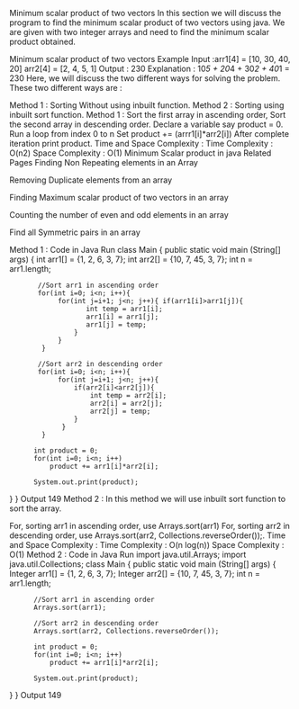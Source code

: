 Minimum scalar product of two vectors
In this section we will discuss the program to find the minimum scalar product of two vectors using java. We are given with two integer arrays and need to find the minimum scalar product obtained.

Minimum scalar product of two vectors
Example
Input :arr1[4] = [10, 30, 40, 20]
            arr2[4] = [2, 4, 5, 1]
Output : 230
Explanation : 10*5 + 20*4 + 30*2 + 40*1 = 230
Here, we will discuss the two different ways for solving the problem. These two different ways are :

Method 1 : Sorting Without using inbuilt function.
Method 2 : Sorting using inbuilt sort function.
Method 1 :
Sort the first array in ascending order,
Sort the second array in descending order.
Declare a variable say product = 0.
Run a loop from index 0 to n
Set product += (arrr1[i]*arr2[i])
After complete iteration print product.
Time and Space Complexity :
Time Complexity : O(n2)
Space Complexity : O(1)
Minimum Scalar product in java
Related Pages
Finding Non Repeating elements in an Array

Removing Duplicate elements from an array

Finding Maximum scalar product of two vectors in an array 

Counting the number of even and odd elements in an array 

Find all Symmetric pairs in an array 

Method 1 : Code in Java
Run
class Main
{
    public static void main (String[] args)
    {
           int arr1[] = {1, 2, 6, 3, 7};
           int arr2[] = {10, 7, 45, 3, 7};
           int n = arr1.length;

           //Sort arr1 in ascending order
           for(int i=0; i<n; i++){
                for(int j=i+1; j<n; j++){ if(arr1[i]>arr1[j]){
                       int temp = arr1[i];
                       arr1[i] = arr1[j];
                       arr1[j] = temp;
                    }
                }
            }

           //Sort arr2 in descending order
           for(int i=0; i<n; i++){
                for(int j=i+1; j<n; j++){
                    if(arr2[i]<arr2[j]){
                        int temp = arr2[i];
                        arr2[i] = arr2[j];
                        arr2[j] = temp;
                    }
                 }
            }

          int product = 0;
          for(int i=0; i<n; i++)
              product += arr1[i]*arr2[i];

          System.out.print(product);
   }
}
Output
149
Method 2 :
In this method we will use inbuilt sort function to sort the array.

For, sorting arr1 in ascending order, use Arrays.sort(arr1)
For, sorting arr2 in descending order, use Arrays.sort(arr2, Collections.reverseOrder());.
Time and Space Complexity :
Time Complexity : O(n log(n))
Space Complexity : O(1)
Method 2 : Code in Java
Run
import java.util.Arrays;
import java.util.Collections;
class Main
{
    public static void main (String[] args)
    {
          Integer arr1[] = {1, 2, 6, 3, 7};
          Integer arr2[] = {10, 7, 45, 3, 7};
          int n = arr1.length;

          //Sort arr1 in ascending order
          Arrays.sort(arr1);

          //Sort arr2 in descending order
          Arrays.sort(arr2, Collections.reverseOrder());

          int product = 0;
          for(int i=0; i<n; i++)
              product += arr1[i]*arr2[i];

          System.out.print(product);
   }
}
Output
149

